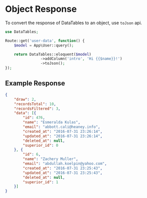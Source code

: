 # Object Response

To convert the response of DataTables to an object, use `toJson` api.

```php
use DataTables;

Route::get('user-data', function() {
	$model = App\User::query();

	return DataTables::eloquent($model)
				->addColumn('intro', 'Hi {{$name}}!')
				->toJson();
});
```

<a name="response"></a>
## Example Response

```json
{
	"draw": 2,
	"recordsTotal": 10,
	"recordsFiltered": 3,
	"data": [{
		"id": 476,
		"name": "Esmeralda Kulas",
		"email": "abbott.cali@heaney.info",
		"created_at": "2016-07-31 23:26:14",
		"updated_at": "2016-07-31 23:26:14",
		"deleted_at": null,
		"superior_id": 0
	}, {
		"id": 6,
		"name": "Zachery Muller",
		"email": "abdullah.koelpin@yahoo.com",
		"created_at": "2016-07-31 23:25:43",
		"updated_at": "2016-07-31 23:25:43",
		"deleted_at": null,
		"superior_id": 1
	}]
}
```
